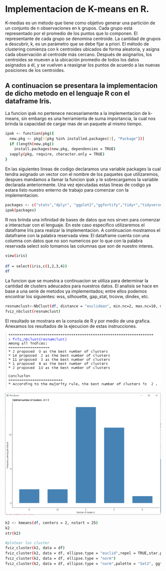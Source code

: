 # Implementacion de K-means en R.

K-medias es un método que tiene como objetivo generar una partición de un conjunto de n observaciones en k grupos. Cada grupo está representado por el promedio de los puntos que lo componen. El representante de cada grupo se denomina centroide. La cantidad de grupos a descubrir, k, es un parámetro que se debe fijar a priori. El método de clustering comienza con k centroides ubicados de forma aleatoria, y asigna cada observación al centroide más cercano. Después de asignarlos, los centroides se mueven a la ubicación promedio de todos los datos asignados a él, y se vuelven a reasignar los puntos de acuerdo a las nuevas posiciones de los centroides. 

## A continuacion se presentara la implementacion de dicho metodo en el lenguaje R con el dataframe Iris. 

La funcion ipak no pertenece necesariamente a la implementacion de k-means, sin embargo es una herramienta de suma importancia, la cual nos brinda la capacidad de cargar mas de un paquete al mismo tiempo.
```sh
ipak <- function(pkg){
  new.pkg <- pkg[!(pkg %in% installed.packages()[, "Package"])]
  if (length(new.pkg)) 
    install.packages(new.pkg, dependencies = TRUE)
  sapply(pkg, require, character.only = TRUE)
}
```
En las siguientes lineas de codigo declaramos una variable packages la cual tendra asignado un vector con el nombre de los paquetes que utilizaremos, despues mandamos a llamar la funcion ipak y le sobrecargamos la variable declarada anteriormente. Una vez ejecutadas estas lineas de codigo ya estara listo nuestro enterno de trabajo para comenzar con la implementacion.
```sh
packages <- c("stats","dplyr", "ggplot2","ggfortify","tidyr","tidyverse","cluster","factoextra","NbClust","tidyr")
ipak(packages)
```
R nos brinda una infinidad de bases de datos que nos sirven para comenzar a interactuar con el lenguaje. En este caso especifico utilizaremos el dataframe Iris para realizar la implementacion. A continuacion mostramos el dataframe con la palabra reservada view. El dataframe cuenta con una columna con datos que no son numericos por lo que con la palabra reservada select solo tomamos las columnas que son de nuestro interes.

```sh
view(iris)

df = select(iris,c(1,2,3,4))
df
```
La funcion que se muestra a continuacion se utiliza para determinar la cantidad de clusters adeucados para nuestros datos. El analisis se hace en base a una serie de metodos ya implementados; entre ellos podemos encontrar los siguientes: wss, silhouette, gap_stat, trcovw, dindex, etc. 
```sh
resnumclust<-NbClust(df, distance = "euclidean", min.nc=2, max.nc=10, method = "kmeans", index = "alllong")
fviz_nbclust(resnumclust)
```
El resultado se mostrara en la consola de R y por medio de una grafica. Anexamos los resultados de la ejecucion de estas instrucciones. 

![](1.PNG )

![](2.PNG )

```sh
k2 <- kmeans(df, centers = 2, nstart = 25)
k2
str(k2)
```
```sh
#plotear los cluster
fviz_cluster(k2, data = df)
fviz_cluster(k2, data = df, ellipse.type = "euclid",repel = TRUE,star.plot = TRUE) #ellipse.type= "t", "norm", "euclid"
fviz_cluster(k2, data = df, ellipse.type = "norm")
fviz_cluster(k2, data = df, ellipse.type = "norm",palette = "Set2", ggtheme = theme_minimal())
```
